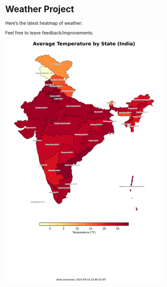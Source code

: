 # Weather Project

Here’s the latest heatmap of weather:

Feel free to leave feedback/improvements.

![India Heatmap](docs/assets/india_heatmap.png?v=C99A0B)
